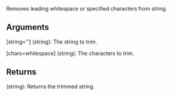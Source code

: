 Removes leading whitespace or specified characters from string.

## Arguments

[string=''] (string): The string to trim.

[chars=whitespace] (string): The characters to trim.


## Returns

(string): Returns the trimmed string.
